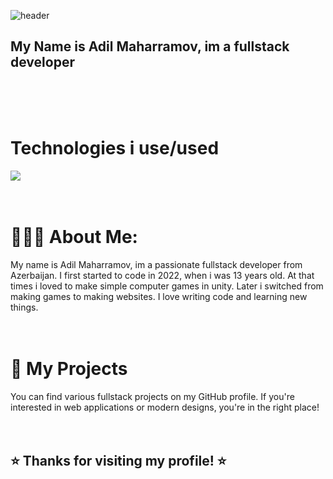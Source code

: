 ![header](https://capsule-render.vercel.app/api?type=wave&color=auto&height=300&section=header&text=Hello&fontSize=90)
## My Name is Adil Maharramov, im a fullstack developer
<br/>
<br/>
<br/>

# Technologies i use/used
[![](https://skillicons.dev/icons?i=vscode,vite,react,py,npm,nodejs,mysql,js,html,git,django,css,tailwind,postgres,postman,linux,arch)](https://skillicons.dev)
<br/>
<br/>
<br/>


# 👨🏻‍💼 About Me:

My name is Adil Maharramov, im a passionate fullstack developer from Azerbaijan. I first started to code in 2022, when i was 13 years old. At that times i loved to make simple computer games in unity. Later i switched from making games to making websites. I love writing code and learning new things.
<br/>
<br/>
<br/>


# 🚀 My Projects
You can find various fullstack projects on my GitHub profile. If you're interested in web applications or modern designs, you're in the right place!
<br/>
<br/>
<br/>


## ⭐ Thanks for visiting my profile! ⭐
